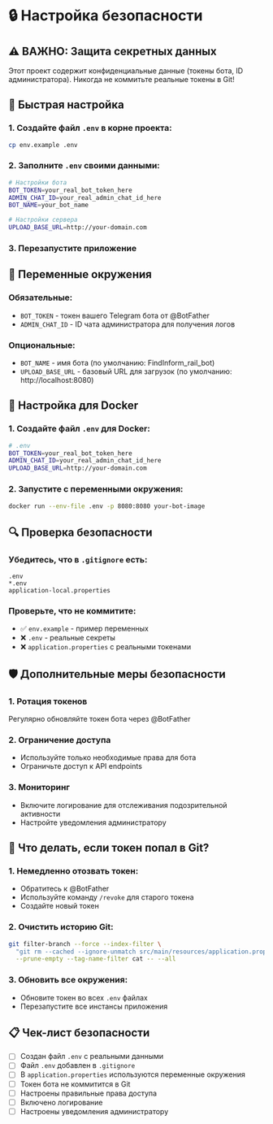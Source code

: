 # 🔒 Настройка безопасности

## ⚠️ ВАЖНО: Защита секретных данных

Этот проект содержит конфиденциальные данные (токены бота, ID администратора). 
Никогда не коммитьте реальные токены в Git!

## 🚀 Быстрая настройка

### 1. Создайте файл `.env` в корне проекта:

```bash
cp env.example .env
```

### 2. Заполните `.env` своими данными:

```bash
# Настройки бота
BOT_TOKEN=your_real_bot_token_here
ADMIN_CHAT_ID=your_real_admin_chat_id_here
BOT_NAME=your_bot_name

# Настройки сервера
UPLOAD_BASE_URL=http://your-domain.com
```

### 3. Перезапустите приложение

## 🔧 Переменные окружения

### Обязательные:
- `BOT_TOKEN` - токен вашего Telegram бота от @BotFather
- `ADMIN_CHAT_ID` - ID чата администратора для получения логов

### Опциональные:
- `BOT_NAME` - имя бота (по умолчанию: FindInform_rail_bot)
- `UPLOAD_BASE_URL` - базовый URL для загрузок (по умолчанию: http://localhost:8080)

## 🐳 Настройка для Docker

### 1. Создайте файл `.env` для Docker:

```bash
# .env
BOT_TOKEN=your_real_bot_token_here
ADMIN_CHAT_ID=your_real_admin_chat_id_here
UPLOAD_BASE_URL=http://your-domain.com
```

### 2. Запустите с переменными окружения:

```bash
docker run --env-file .env -p 8080:8080 your-bot-image
```

## 🔍 Проверка безопасности

### Убедитесь, что в `.gitignore` есть:

```
.env
*.env
application-local.properties
```

### Проверьте, что не коммитите:

- ✅ `env.example` - пример переменных
- ❌ `.env` - реальные секреты
- ❌ `application.properties` с реальными токенами

## 🛡️ Дополнительные меры безопасности

### 1. Ротация токенов
Регулярно обновляйте токен бота через @BotFather

### 2. Ограничение доступа
- Используйте только необходимые права для бота
- Ограничьте доступ к API endpoints

### 3. Мониторинг
- Включите логирование для отслеживания подозрительной активности
- Настройте уведомления администратору

## 🚨 Что делать, если токен попал в Git?

### 1. Немедленно отозвать токен:
- Обратитесь к @BotFather
- Используйте команду `/revoke` для старого токена
- Создайте новый токен

### 2. Очистить историю Git:
```bash
git filter-branch --force --index-filter \
  "git rm --cached --ignore-unmatch src/main/resources/application.properties" \
  --prune-empty --tag-name-filter cat -- --all
```

### 3. Обновить все окружения:
- Обновите токен во всех `.env` файлах
- Перезапустите все инстансы приложения

## 📋 Чек-лист безопасности

- [ ] Создан файл `.env` с реальными данными
- [ ] Файл `.env` добавлен в `.gitignore`
- [ ] В `application.properties` используются переменные окружения
- [ ] Токен бота не коммитится в Git
- [ ] Настроены правильные права доступа
- [ ] Включено логирование
- [ ] Настроены уведомления администратору

